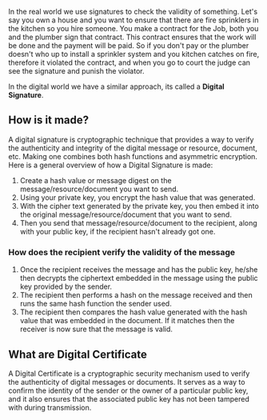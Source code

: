 In the real world we use signatures to check the validity of something. Let's say you own a house and you want to ensure that there are fire sprinklers in the kitchen so you hire someone. You make a contract for the Job, both you and the plumber sign that contract. This contract ensures that the work will be done and the payment will be paid. So if you don't pay or the plumber doesn't who up to install a sprinkler system and you kitchen catches on fire, therefore it violated the contract, and when you go to court the judge can see the signature and punish the violator.

In the digital world we have a similar approach, its called a **Digital Signature**.

## How is it made?
A digital signature is cryptographic technique that provides a way to verify the authenticity and integrity of the digital message or resource, document, etc. Making one combines both hash functions and asymmetric encryption. Here is a general overview of how a Digital Signature is made:
1. Create a hash value or message digest on the message/resource/document you want to send. 
2. Using your private key, you encrypt the hash value that was generated.
3. With the cipher text generated by the private key, you then embed it into the original message/resource/document that you want to send. 
4. Then you send that message/resource/document to the recipient, along with your public key, if the recipient hasn't already got one. 

### How does the recipient verify the validity of the message
1. Once the recipient receives the  message and has the public key, he/she then decrypts the ciphertext embedded in the message using the public key provided by the sender.
2. The recipient then performs a hash on the message received and then runs the same hash function the sender used.
3. The recipient then compares the hash value generated with the hash value that was embedded in the document. If it matches then the receiver is now sure that the message is valid. 


## What are Digital Certificate
A Digital Certificate is a cryptographic security mechanism used to verify the authenticity of digital messages or documents. It serves as a way to confirm the identity of the sender or the owner of a particular public key, and it also ensures that the associated public key has not been tampered with during transmission.
